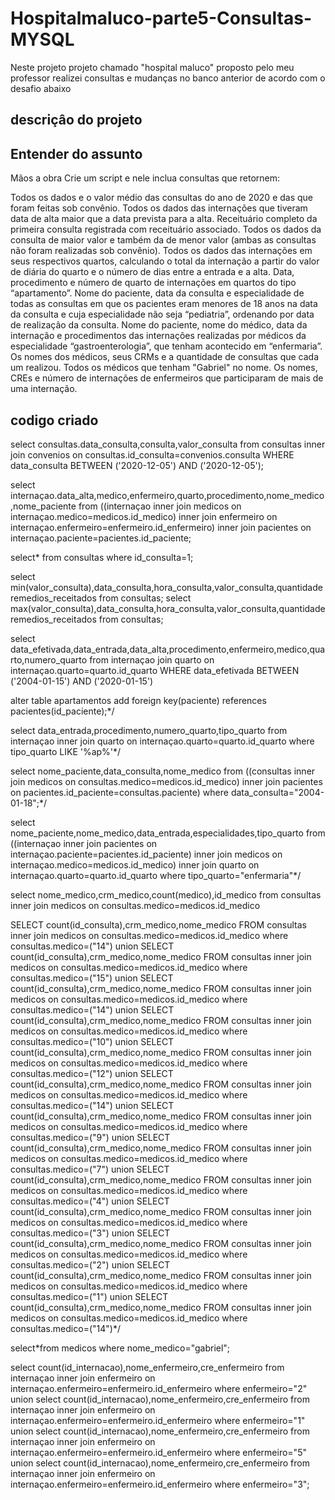# Hospitalmaluco-parte5-Consultas-MYSQL
Neste projeto projeto chamado "hospital maluco" proposto pelo meu professor realizei consultas e mudanças no banco anterior de acordo com o desafio abaixo

## descriçâo do projeto

## Entender do assunto

Mãos a obra
Crie um script e nele inclua consultas que retornem:

Todos os dados e o valor médio das consultas do ano de 2020 e das que foram feitas sob convênio.
Todos os dados das internações que tiveram data de alta maior que a data prevista para a alta.
Receituário completo da primeira consulta registrada com receituário associado.
Todos os dados da consulta de maior valor e também da de menor valor (ambas as consultas não foram realizadas sob convênio).
Todos os dados das internações em seus respectivos quartos, calculando o total da internação a partir do valor de diária do quarto e o número de dias entre a entrada e a alta.
Data, procedimento e número de quarto de internações em quartos do tipo “apartamento”.
Nome do paciente, data da consulta e especialidade de todas as consultas em que os pacientes eram menores de 18 anos na data da consulta e cuja especialidade não seja “pediatria”, ordenando por data de realização da consulta.
Nome do paciente, nome do médico, data da internação e procedimentos das internações realizadas por médicos da especialidade “gastroenterologia”, que tenham acontecido em “enfermaria”.
Os nomes dos médicos, seus CRMs e a quantidade de consultas que cada um realizou.
Todos os médicos que tenham "Gabriel" no nome. 
Os nomes, CREs e número de internações de enfermeiros que participaram de mais de uma internação.

## codigo criado

select consultas.data_consulta,consulta,valor_consulta from consultas inner join  convenios on consultas.id_consulta=convenios.consulta WHERE data_consulta BETWEEN ('2020-12-05') AND ('2020-12-05');

select internaçao.data_alta,medico,enfermeiro,quarto,procedimento,nome_medico,nome_paciente
 from ((internaçao
 inner join medicos on internaçao.medico=medicos.id_medico)
inner join enfermeiro on internaçao.enfermeiro=enfermeiro.id_enfermeiro)
inner join pacientes on internaçao.paciente=pacientes.id_paciente; 


select* from consultas where id_consulta=1;


select min(valor_consulta),data_consulta,hora_consulta,valor_consulta,quantidaderemedios_receitados from consultas;
select max(valor_consulta),data_consulta,hora_consulta,valor_consulta,quantidaderemedios_receitados from consultas; 


select  data_efetivada,data_entrada,data_alta,procedimento,enfermeiro,medico,quarto,numero_quarto from internaçao  join quarto on internaçao.quarto=quarto.id_quarto WHERE data_efetivada BETWEEN ('2004-01-15') AND ('2020-01-15')


alter table apartamentos add foreign key(paciente) references pacientes(id_paciente);*/


select data_entrada,procedimento,numero_quarto,tipo_quarto from internaçao inner join quarto on internaçao.quarto=quarto.id_quarto where tipo_quarto LIKE '%ap%'*/

select nome_paciente,data_consulta,nome_medico from ((consultas
 inner join medicos on consultas.medico=medicos.id_medico)
 inner join pacientes on pacientes.id_paciente=consultas.paciente) where data_consulta="2004-01-18";*/

select nome_paciente,nome_medico,data_entrada,especialidades,tipo_quarto
 from ((internaçao
 inner join pacientes on internaçao.paciente=pacientes.id_paciente)
inner join medicos on internaçao.medico=medicos.id_medico)
inner join quarto on internaçao.quarto=quarto.id_quarto where tipo_quarto="enfermaria"*/

select nome_medico,crm_medico,count(medico),id_medico from consultas 
inner join medicos on consultas.medico=medicos.id_medico 

SELECT count(id_consulta),crm_medico,nome_medico FROM consultas inner join medicos on consultas.medico=medicos.id_medico  where consultas.medico=("14")
union
SELECT count(id_consulta),crm_medico,nome_medico FROM consultas inner join medicos on consultas.medico=medicos.id_medico  where consultas.medico=("15")
union
SELECT count(id_consulta),crm_medico,nome_medico FROM consultas inner join medicos on consultas.medico=medicos.id_medico  where consultas.medico=("14")
union
SELECT count(id_consulta),crm_medico,nome_medico FROM consultas inner join medicos on consultas.medico=medicos.id_medico  where consultas.medico=("10")
union
SELECT count(id_consulta),crm_medico,nome_medico FROM consultas inner join medicos on consultas.medico=medicos.id_medico  where consultas.medico=("12")
union
SELECT count(id_consulta),crm_medico,nome_medico FROM consultas inner join medicos on consultas.medico=medicos.id_medico  where consultas.medico=("14")
union
SELECT count(id_consulta),crm_medico,nome_medico FROM consultas inner join medicos on consultas.medico=medicos.id_medico  where consultas.medico=("9")
union
SELECT count(id_consulta),crm_medico,nome_medico FROM consultas inner join medicos on consultas.medico=medicos.id_medico  where consultas.medico=("7")
union
SELECT count(id_consulta),crm_medico,nome_medico FROM consultas inner join medicos on consultas.medico=medicos.id_medico  where consultas.medico=("4")
union
SELECT count(id_consulta),crm_medico,nome_medico FROM consultas inner join medicos on consultas.medico=medicos.id_medico  where consultas.medico=("3")
union
SELECT count(id_consulta),crm_medico,nome_medico FROM consultas inner join medicos on consultas.medico=medicos.id_medico  where consultas.medico=("2")
union
SELECT count(id_consulta),crm_medico,nome_medico FROM consultas inner join medicos on consultas.medico=medicos.id_medico  where consultas.medico=("1")
union
SELECT count(id_consulta),crm_medico,nome_medico FROM consultas inner join medicos on consultas.medico=medicos.id_medico  where consultas.medico=("14")*/







select*from medicos where nome_medico="gabriel";

select count(id_internacao),nome_enfermeiro,cre_enfermeiro from internaçao inner join enfermeiro on internaçao.enfermeiro=enfermeiro.id_enfermeiro where enfermeiro="2"
 union
 select count(id_internacao),nome_enfermeiro,cre_enfermeiro from internaçao inner join enfermeiro on internaçao.enfermeiro=enfermeiro.id_enfermeiro
 where enfermeiro="1"
 union
 select count(id_internacao),nome_enfermeiro,cre_enfermeiro from internaçao inner join enfermeiro on internaçao.enfermeiro=enfermeiro.id_enfermeiro
 where enfermeiro="5"
 union
 select count(id_internacao),nome_enfermeiro,cre_enfermeiro from internaçao inner join enfermeiro on internaçao.enfermeiro=enfermeiro.id_enfermeiro
 where enfermeiro="3";
 
 
 
 
 















